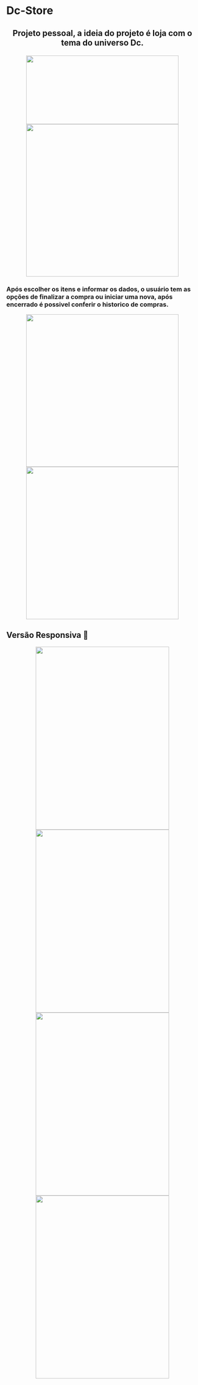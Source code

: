 # Dc-Store

## <p align="center">Projeto pessoal, a ideia do projeto é loja com o tema do universo Dc.</p>


<div align="center">
  <img src="https://user-images.githubusercontent.com/102191587/204867577-beb17d12-f471-4dc6-90bf-1ae024095e0b.png" width="400px" height="180px" />
   <img src="https://user-images.githubusercontent.com/102191587/204867586-5d2c4467-0b6b-4967-a9c2-8a3206b12663.png"  width="400px"/>
</div>

### Após escolher os itens e informar os dados, o usuário tem as opções de finalizar a compra ou iniciar uma nova, após encerrado é possivel conferir o historico de compras.

<div align="center">
     <img src="https://user-images.githubusercontent.com/102191587/204867590-da7836bb-d68a-4d5d-b2ed-343df9da0b3c.png" width="400px" />
   <img src="https://user-images.githubusercontent.com/102191587/204867591-dd6c4bcd-1e11-42a1-9860-81078dd19ea0.png"  width="400px"/>
</div>

## Versão Responsiva 📱

<div align="center">
   <img src="https://user-images.githubusercontent.com/102191587/204872045-113b709e-9453-4ff9-99da-f44bee813b9c.png" width="350px" height="480px"/>
   <img src="https://user-images.githubusercontent.com/102191587/204872054-d9a3dd55-3c29-4254-a49e-c1bed79efc80.png"  width="350px" height="480px"/>
   <img src="https://user-images.githubusercontent.com/102191587/204872056-5709a0fd-8750-4938-b13e-dd63e7ac9e91.png" width="350px" height="480px"/>
   <img src="https://user-images.githubusercontent.com/102191587/204872059-4b504789-446f-43a3-9e12-14fa132af814.png"  width="350px" height="480px"/>
</div>

